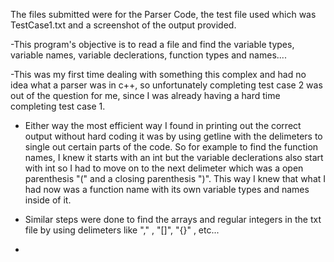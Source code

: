 The files submitted were for the Parser Code, the test file used which was TestCase1.txt and a screenshot of the output provided.

-This program's objective is to read a file and find the variable types, variable names, variable declerations, function types and names....

-This was my first time dealing with something this complex and had no idea what a parser was in c++, so unfortunately completing test case 2 was out of the question for me, since I was already having a hard time completing test case 1. 

- Either way the most efficient way I found in printing out the correct output without hard coding it was by using getline with the delimeters to single out certain parts of the code. So for example to find the function names, I knew it starts with an int but the variable declerations also start with int so I had to move on to the next delimeter which was a open parenthesis "(" and a closing parenthesis ")". This way I knew that what I had now was a function name with its own variable types and names inside of it. 

- Similar steps were done to find the arrays and regular integers in the txt file by using delimeters like "," , "[]", "{}" , etc...
- 
